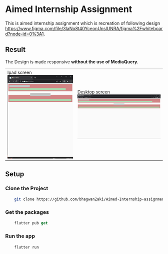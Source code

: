 # Aimed Internship Assignment

This is aimed internship assignment which is recreation of following design <a href="https://www.figma.com/file/3laNo8t40YceonUnslUNRA/figma%2Fwhiteboard?node-id=0%3A1">https://www.figma.com/file/3laNo8t40YceonUnslUNRA/figma%2Fwhiteboard?node-id=0%3A1</a>.

## Result

The Design is made responsive <b>without the use of MediaQuery.</b>

<table>
<tr>
<td> 
Ipad screen
<img src="gitImage/pic1.png">
</td>
<td> 
Desktop screen
<img src="gitImage/pic2.png" >
</td>
</tr>
</table>

## Setup

### Clone the Project

```bash
    git clone https://github.com/bhagwanZaki/Aimed-Internship-assignment.git
```

### Get the packages

```dart
    flutter pub get
```

### Run the app

```dart
    flutter run
```
